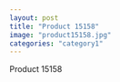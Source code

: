 ```yaml
---
layout: post
title: "Product 15158"
image: "product15158.jpg"
categories: "category1"
---
```

Product 15158
